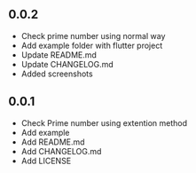 ## 0.0.2

* Check prime number using normal way
* Add example folder with flutter project
* Update README.md
* Update CHANGELOG.md
* Added screenshots

## 0.0.1

* Check Prime number using extention method
* Add example
* Add README.md
* Add CHANGELOG.md
* Add LICENSE
